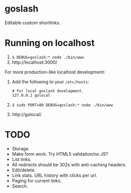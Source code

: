 # goslash

Editable custom shortlinks.

# Running on localhost

1. `$ DEBUG=goslash:* node ./bin/www`
2. http://localhost:3000/

For more production-like localhost development:

1. Add the following to your `/etc/hosts`:

   ```
   # For local goslash development.
   127.0.0.1 golocal
   ```

2. `$ sudo PORT=80 DEBUG=goslash:* node ./bin/www`
3. http://golocal/

# TODO

* Storage.
* Make form work. Try HTML5 validation/no JS?
* List links.
* All redirects should be 302s with anti-caching headers.
* Edit/delete.
* Link stats. URL history with clicks per url.
* Paging for current links.
* Search.
